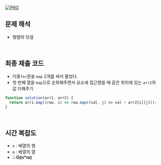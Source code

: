 [![PRO]][Link]

## 문제 해석

- 행렬의 덧셈

<br>

## 최종 제출 코드

- 이중`for`문을 `map` 2개를 써서 풀었다.
- 첫 번째 열을 `map`으로 순회해주면서 요소에 접근했을 때 같은 위치에 있는 `arr2`의 값 더해주기

```js
function solution(arr1, arr2) {
  return arr1.map((row, i) => row.map((val, j) => val + arr2[i][j]));
}
```

<br>

## 시간 복잡도

- `n` : 배열의 행
- `m` : 배열의 열
- **∴ O(n\*m)**

<!---------------------------------------------------------------------------->

[PRO]: https://github.com/GoSSaChin/algorithm-js/assets/107768516/67c43b52-bc3f-4571-a249-5519021afbb0
[Link]: https://school.programmers.co.kr/learn/courses/30/lessons/12950

